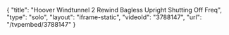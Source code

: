 {
    "title": "Hoover Windtunnel 2 Rewind Bagless Upright Shutting Off Freq",
    "type": "solo",
    "layout": "iframe-static",
    "videoId": "3788147",
    "url": "\/tvpembed\/3788147"
}